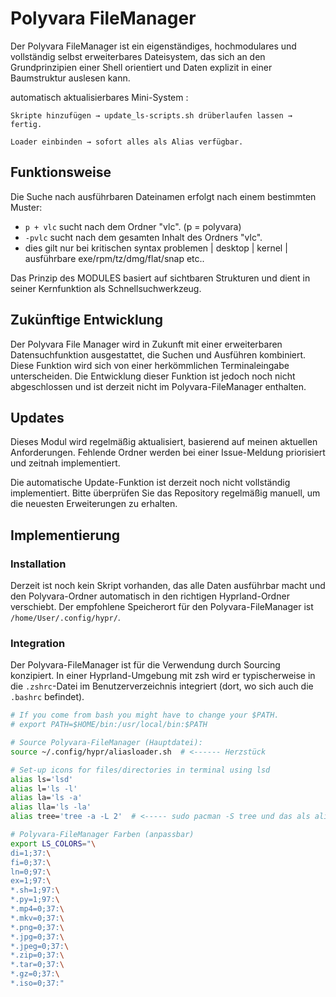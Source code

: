 # Polyvara FileManager

Der Polyvara FileManager ist ein eigenständiges, hochmodulares und vollständig selbst erweiterbares Dateisystem, das sich an den Grundprinzipien einer Shell orientiert und Daten explizit in einer Baumstruktur auslesen kann.

automatisch aktualisierbares Mini-System :

    Skripte hinzufügen → update_ls-scripts.sh drüberlaufen lassen → fertig.

    Loader einbinden → sofort alles als Alias verfügbar.

## Funktionsweise

Die Suche nach ausführbaren Dateinamen erfolgt nach einem bestimmten Muster:

* `p + vlc`  sucht nach dem Ordner "vlc". (p = polyvara)
* `-pvlc` sucht nach dem gesamten Inhalt des Ordners "vlc".
* dies gilt nur bei kritischen syntax problemen | desktop | kernel | ausführbare exe/rpm/tz/dmg/flat/snap etc..

Das Prinzip des MODULES basiert auf sichtbaren Strukturen und dient in seiner Kernfunktion als Schnellsuchwerkzeug.

## Zukünftige Entwicklung

Der Polyvara File Manager wird in Zukunft mit einer erweiterbaren Datensuchfunktion ausgestattet, die Suchen und Ausführen kombiniert. Diese Funktion wird sich von einer herkömmlichen Terminaleingabe unterscheiden. Die Entwicklung dieser Funktion ist jedoch noch nicht abgeschlossen und ist derzeit nicht im Polyvara-FileManager enthalten.

## Updates

Dieses Modul wird regelmäßig aktualisiert, basierend auf meinen aktuellen Anforderungen. Fehlende Ordner werden bei einer Issue-Meldung priorisiert und zeitnah implementiert.

Die automatische Update-Funktion ist derzeit noch nicht vollständig implementiert. Bitte überprüfen Sie das Repository regelmäßig manuell, um die neuesten Erweiterungen zu erhalten.

## Implementierung

### Installation

Derzeit ist noch kein Skript vorhanden, das alle Daten ausführbar macht und den Polyvara-Ordner automatisch in den richtigen Hyprland-Ordner verschiebt. Der empfohlene Speicherort für den Polyvara-FileManager ist `/home/User/.config/hypr/`.

### Integration

Der Polyvara-FileManager ist für die Verwendung durch Sourcing konzipiert. In einer Hyprland-Umgebung mit zsh wird er typischerweise in die `.zshrc`-Datei im Benutzerverzeichnis integriert (dort, wo sich auch die `.bashrc` befindet).

```bash
# If you come from bash you might have to change your $PATH.
# export PATH=$HOME/bin:/usr/local/bin:$PATH

# Source Polyvara-FileManager (Hauptdatei):
source ~/.config/hypr/aliasloader.sh  # <------ Herzstück

# Set-up icons for files/directories in terminal using lsd
alias ls='lsd'
alias l='ls -l'
alias la='ls -a'
alias lla='ls -la'
alias tree='tree -a -L 2'  # <----- sudo pacman -S tree und das als alias setzen.

# Polyvara-FileManager Farben (anpassbar)
export LS_COLORS="\
di=1;37:\
fi=0;37:\
ln=0;97:\
ex=1;97:\
*.sh=1;97:\
*.py=1;97:\
*.mp4=0;37:\
*.mkv=0;37:\
*.png=0;37:\
*.jpg=0;37:\
*.jpeg=0;37:\
*.zip=0;37:\
*.tar=0;37:\
*.gz=0;37:\
*.iso=0;37:"

